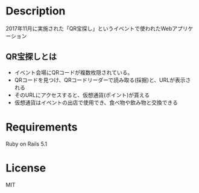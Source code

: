 # Description
2017年11月に実施された「QR宝探し」というイベントで使われたWebアプリケーション

## QR宝探しとは
- イベント会場にQRコードが複数枚隠されている。  
- QRコードを見つけ、QRコードリーダーで読み取る(採掘)と、URLが表示される
- そのURLにアクセスすると、仮想通貨(ポイント)が貰える
- 仮想通貨はイベントの出店で使用でき、食べ物や飲み物と交換できる

# Requirements
Ruby on Rails 5.1

# License
MIT